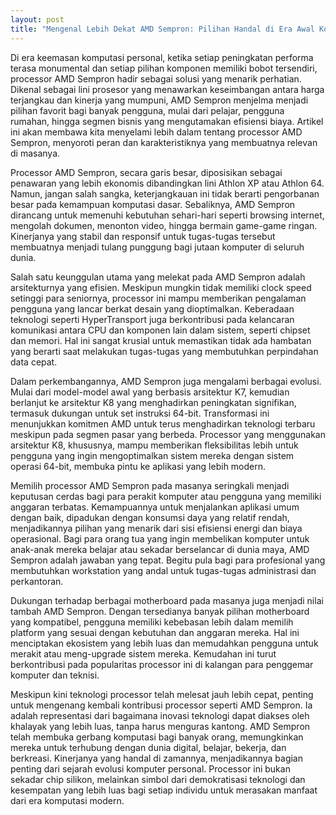 ```yaml
---
layout: post
title: "Mengenal Lebih Dekat AMD Sempron: Pilihan Handal di Era Awal Komputasi Modern"
---
```


Di era keemasan komputasi personal, ketika setiap peningkatan performa terasa monumental dan setiap pilihan komponen memiliki bobot tersendiri, processor AMD Sempron hadir sebagai solusi yang menarik perhatian. Dikenal sebagai lini prosesor yang menawarkan keseimbangan antara harga terjangkau dan kinerja yang mumpuni, AMD Sempron menjelma menjadi pilihan favorit bagi banyak pengguna, mulai dari pelajar, pengguna rumahan, hingga segmen bisnis yang mengutamakan efisiensi biaya. Artikel ini akan membawa kita menyelami lebih dalam tentang processor AMD Sempron, menyoroti peran dan karakteristiknya yang membuatnya relevan di masanya.

Processor AMD Sempron, secara garis besar, diposisikan sebagai penawaran yang lebih ekonomis dibandingkan lini Athlon XP atau Athlon 64. Namun, jangan salah sangka, keterjangkauan ini tidak berarti pengorbanan besar pada kemampuan komputasi dasar. Sebaliknya, AMD Sempron dirancang untuk memenuhi kebutuhan sehari-hari seperti browsing internet, mengolah dokumen, menonton video, hingga bermain game-game ringan. Kinerjanya yang stabil dan responsif untuk tugas-tugas tersebut membuatnya menjadi tulang punggung bagi jutaan komputer di seluruh dunia.

Salah satu keunggulan utama yang melekat pada AMD Sempron adalah arsitekturnya yang efisien. Meskipun mungkin tidak memiliki clock speed setinggi para seniornya, processor ini mampu memberikan pengalaman pengguna yang lancar berkat desain yang dioptimalkan. Keberadaan teknologi seperti HyperTransport juga berkontribusi pada kelancaran komunikasi antara CPU dan komponen lain dalam sistem, seperti chipset dan memori. Hal ini sangat krusial untuk memastikan tidak ada hambatan yang berarti saat melakukan tugas-tugas yang membutuhkan perpindahan data cepat.

Dalam perkembangannya, AMD Sempron juga mengalami berbagai evolusi. Mulai dari model-model awal yang berbasis arsitektur K7, kemudian berlanjut ke arsitektur K8 yang menghadirkan peningkatan signifikan, termasuk dukungan untuk set instruksi 64-bit. Transformasi ini menunjukkan komitmen AMD untuk terus menghadirkan teknologi terbaru meskipun pada segmen pasar yang berbeda. Processor yang menggunakan arsitektur K8, khususnya, mampu memberikan fleksibilitas lebih untuk pengguna yang ingin mengoptimalkan sistem mereka dengan sistem operasi 64-bit, membuka pintu ke aplikasi yang lebih modern.

Memilih processor AMD Sempron pada masanya seringkali menjadi keputusan cerdas bagi para perakit komputer atau pengguna yang memiliki anggaran terbatas. Kemampuannya untuk menjalankan aplikasi umum dengan baik, dipadukan dengan konsumsi daya yang relatif rendah, menjadikannya pilihan yang menarik dari sisi efisiensi energi dan biaya operasional. Bagi para orang tua yang ingin membelikan komputer untuk anak-anak mereka belajar atau sekadar berselancar di dunia maya, AMD Sempron adalah jawaban yang tepat. Begitu pula bagi para profesional yang membutuhkan workstation yang andal untuk tugas-tugas administrasi dan perkantoran.

Dukungan terhadap berbagai motherboard pada masanya juga menjadi nilai tambah AMD Sempron. Dengan tersedianya banyak pilihan motherboard yang kompatibel, pengguna memiliki kebebasan lebih dalam memilih platform yang sesuai dengan kebutuhan dan anggaran mereka. Hal ini menciptakan ekosistem yang lebih luas dan memudahkan pengguna untuk merakit atau meng-upgrade sistem mereka. Kemudahan ini turut berkontribusi pada popularitas processor ini di kalangan para penggemar komputer dan teknisi.

Meskipun kini teknologi processor telah melesat jauh lebih cepat, penting untuk mengenang kembali kontribusi processor seperti AMD Sempron. Ia adalah representasi dari bagaimana inovasi teknologi dapat diakses oleh khalayak yang lebih luas, tanpa harus menguras kantong. AMD Sempron telah membuka gerbang komputasi bagi banyak orang, memungkinkan mereka untuk terhubung dengan dunia digital, belajar, bekerja, dan berkreasi. Kinerjanya yang handal di zamannya, menjadikannya bagian penting dari sejarah evolusi komputer personal. Processor ini bukan sekadar chip silikon, melainkan simbol dari demokratisasi teknologi dan kesempatan yang lebih luas bagi setiap individu untuk merasakan manfaat dari era komputasi modern.
